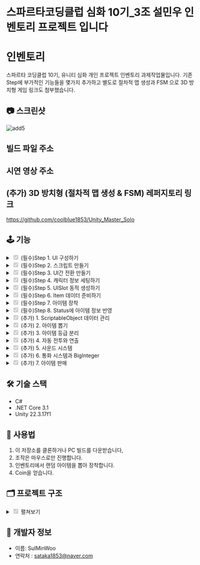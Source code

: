 # 스파르타코딩클럽 심화 10기_3조 설민우 인벤토리 프로젝트 입니다

# 인벤토리

스파르타 코딩클럽 10기, 유니티 심화 개인 프로젝트 인벤토리 과제작업물입니다.
기존 Step에 부가적인 기능들을 몇가지 추가하고
별도로 절차적 맵 생성과 FSM 으로 3D 방치형 게임 링크도 첨부했습니다.

## 📷 스크린샷

![add5](https://github.com/user-attachments/assets/323626a0-eab4-4601-a5af-e84b696e7b77)

## 빌드 파일 주소

## 시연 영상 주소

## (추가) 3D 방치형 (절차적 맵 생성 & FSM) 레퍼지토리 링크

https://github.com/coolblue1853/Unity_Master_Solo

## 🕹️ 기능
<details>
<summary><input type="checkbox" checked disabled> (필수)Step 1. UI 구성하기 </summary>

![Step1](https://github.com/user-attachments/assets/3a4e2ce2-a1a9-4f4f-b3c8-225ccfbdab84)

- 메인, 능력치, 인벤토리 UI를 구성 하였습니다.

</details>
<details>
<summary><input type="checkbox" checked disabled> (필수)Step 2. 스크립트 만들기 </summary>

![image](https://github.com/user-attachments/assets/239269d1-8417-4a60-a519-b6ef2ede6117)

- 기본이 되는 스크립트들 생성.
- SerializedField 를 이용해서 각 UI 연결 

</details>
<details>
<summary><input type="checkbox" checked disabled> (필수)Step 3. UI간 전환 만들기 </summary>

![Step1](https://github.com/user-attachments/assets/3a4e2ce2-a1a9-4f4f-b3c8-225ccfbdab84)

```
using TMPro;
using UnityEngine;
using UnityEngine.UI;
public class UIMainMenu : UIBase
{
    private AudioManager _audioManager;

    private GameObject _statusObj;
    private GameObject _InventoryObj;
    private Button _statusBtn;
    private Button _InventoryBtn;
    private Button _mainBtn;
    private TextMeshProUGUI _jobTxt;
    private TextMeshProUGUI _nameTxt;
    private TextMeshProUGUI _levelTxt;
    private TextMeshProUGUI _expTxt;
    private TextMeshProUGUI _descriptionTxt;
    private TextMeshProUGUI _coinTxt;
    private Image _expImg;

    bool isInit = false;

    enum Btn
    {
        StatusBtn,
        InventoryBtn,
        MainBtn,
    }
    enum Txts
    {
        JobTxt,
        NameTxt,
        LevelTxt,
        ExpTxt,
        DescriptionTxt,
        CoinTxt,
    }
    enum Images
    {
        ExpBar,
    }
    protected override void Start()
    {
        base.Start();
        _audioManager = GameManager.Instance.AudioManager;

        // 자동화된 UI 연결
        Bind<Button>(typeof(Btn));
        Bind<TextMeshProUGUI>(typeof(Txts));
        Bind<Image>(typeof(Images));

        _statusBtn = Get<Button>((int)Btn.StatusBtn);
        _InventoryBtn = Get<Button>((int)Btn.InventoryBtn);
        _mainBtn = Get<Button>((int)Btn.MainBtn);
        _jobTxt = Get<TextMeshProUGUI>((int)Txts.JobTxt);
        _nameTxt = Get<TextMeshProUGUI>((int)Txts.NameTxt);
        _levelTxt = Get<TextMeshProUGUI>((int)Txts.LevelTxt);
        _expTxt = Get<TextMeshProUGUI>((int)Txts.ExpTxt);
        _descriptionTxt = Get<TextMeshProUGUI>((int)Txts.DescriptionTxt);
        _coinTxt = Get<TextMeshProUGUI>((int)Txts.CoinTxt);
        _expImg = Get<Image>((int)Images.ExpBar);

        _statusObj = _uIManager.UIStatus.gameObject;
        _InventoryObj = _uIManager.UIInventory.gameObject;

        // 버튼 함수 지정
        _mainBtn.onClick.AddListener(OpenMainMenu);
        _statusBtn.onClick.AddListener(OpenStatus);
        _InventoryBtn.onClick.AddListener(OpenInventory);

        OpenMainMenu();
        isInit = true;
        // 최초 데이터 갱신 요청
        GameManager.Instance.SetData();
    }
    // 메인 UI 
    void OpenMainMenu()
    {
        if (isInit)
        {
            _audioManager.PlaySFX("CancelBtn");
        }

        _uIManager.ResetUI();
        ResetBtn(Define.Button.Main);
    }
    // 능력치 UI
    void OpenStatus()
    {
        _audioManager.PlaySFX("SelectBtn");
        _uIManager.ResetUI();
        ResetBtn(Define.Button.Status);
        _statusObj.SetActive(true);
    }
    // 인벤토리 UI
    void OpenInventory()
    {
        _audioManager.PlaySFX("SelectBtn");
        _uIManager.ResetUI();
        ResetBtn(Define.Button.Inventory);
        _InventoryObj.SetActive(true);
    }
    // 메인 화면의 능력치 표기
    public void SetDetail(Character character)
    {
        _jobTxt.text = character.Stats.Job.Name;
        _nameTxt.text = character.Name;
        _levelTxt.text = $"LV {character.Stats.Level}";
        _expTxt.text = $"{character.Stats.NowExp} / {character.Stats.MaxExp}";
        _expImg.fillAmount = (float)character.Stats.NowExp / character.Stats.MaxExp;
        _coinTxt.text = Utils.FormatBigInteger(character.Stats.Coin);
        _descriptionTxt.text = character.Stats.Job.Description;
    }
    // 버튼 리셋
    private void ResetBtn(Define.Button type)
    {

        _mainBtn.gameObject.SetActive(false);
        _statusBtn.gameObject.SetActive(false);
        _InventoryBtn.gameObject.SetActive(false);

        switch (type)
        {
            case Define.Button.Main:
                _statusBtn.gameObject.SetActive(true);
                _InventoryBtn.gameObject.SetActive(true);
                break;
            default:
                _mainBtn.gameObject.SetActive(true);
                break;
        }
    }
}

```
- UIMainMenu 에서 장면 전환에 관련된 변수, 버튼들을 관리
- UI 자동 Bind, Get 을 이용하여 버튼에 함수 할당(스크립트)

</details>
<details>
<summary><input type="checkbox" checked disabled> (필수)Step 4. 캐릭터 정보 세팅하기 </summary>

![Step4](https://github.com/user-attachments/assets/77b2fd61-bdd2-42d3-9d44-7964880c5d93)

```
using System;
using UnityEngine;
using System.Numerics;

// 스탯 종류 구조체
[System.Serializable]
public struct CharacterStats
{
    public JobInfo Job;
    public int Level;
    public int MaxExp;
    public int NowExp;
    public int Attack;
    public int AttackSpeed;
    public int Defence;
    public int Health;
    public int Critical;
    public BigInteger Coin;


    public CharacterStats(JobInfo job,int level, int maxExp, int nowExp, int attack, int attackSpeed, int defence, int health, int critical, BigInteger coin)
    {
        Job = job;
        Level = level;
        MaxExp = maxExp;
        NowExp = nowExp;
        Attack = attack;
        AttackSpeed = attackSpeed;
        Defence = defence;
        Health = health;
        Critical = critical;
        Coin = coin;
    }
}
public class Character : MonoBehaviour
{
    private PlayerController _playerController;
    [SerializeField] private string _name;
    // 옵저버 패턴
    public event Action<CharacterStats> OnStatsChanged;
    public event Action<BigInteger> OnCoinChanged;

    private void Awake()
    {
        _playerController = GetComponent<PlayerController>();
    }
    public string Name
    {
        get => _name;
        set => _name = value;
    }

    [SerializeField]
    private CharacterStats _stats;
    public CharacterStats Stats
    {
        get => _stats;
        set
        {
            CharacterStats oldStats = _stats;
            _stats = value;

            if (oldStats.Coin != _stats.Coin)
            {
                OnCoinChanged?.Invoke(_stats.Coin);
            }
            OnStatsChanged?.Invoke(_stats);
        }
    }
    public Inventory Inventory { get; private set; }

    public void Init(string name, CharacterStats stats, Inventory inventory)
    {
        _name = name;
        _stats = stats;
        Inventory = inventory;
        Inventory.Character = this;
        _playerController.InitPlayer(this);
    }
}

```
- 추후 서술할 CharacterStatData 스크립터블 오브젝트를 이용하여 정보 반영
- 정보 갱신은 옵저버 패턴 이용

</details>
<details>
<summary><input type="checkbox" checked disabled> (필수)Step 5. UISlot 동적 생성하기 </summary>

![Step5](https://github.com/user-attachments/assets/49016472-7ae6-4b01-a2b2-ed27d53e3547)

```
    private void Init()
    {
        for (int i = 0; i < Constant.InventoryCount; i++)
        {
            var go = Instantiate(_slot);
            go.transform.SetParent(_slotGroup.transform);
            go.transform.localScale = Vector3.one;
            var slot = go.GetComponent<UISlot>();
            slot.ResetSlot(i);
            _slots.Add(slot);
        }
        SetInvenCount();
        _inventory.AddObserver(this);
    }
    // 인벤토리 아이템수 / 슬롯수 갱신
    private void SetInvenCount()
    {
        int itemCount = 0;
        for (int i = 0; i < Constant.InventoryCount; i++)
        {
            if (_inventory.Items[i] != null)
                itemCount++;
        }
        _slotTxt.text = $"Inventory {itemCount} / {Constant.InventoryCount}";
    }
```
```
using UnityEngine;
using UnityEngine.UI;

public class UISlot : MonoBehaviour
{
    public int Idx = -1;
    private Inventory _inventory;
    private Character _character;
    public ItemData Item = null;
    private bool _isEquiped = false;

    [SerializeField] private Image _icon;
    [SerializeField] private Image _base;
    [SerializeField] private GameObject _equiped;


    private void Start()
    {
        _inventory = GameManager.Instance.Character.Inventory;
        _character = GameManager.Instance.Character;
    }
    // 아이콘 업데이트
    public void UpdateIcon(ItemData item)
    {
        _icon.sprite = item.Icon;
        _icon.color = Constant.Alpha255;
        switch (item.Rarity)
        {
            case ItemRarity.Common:
                _base.color = Constant.White;
                break;
            case ItemRarity.Uncommon:
                _base.color = Constant.Green;
                break;
            case ItemRarity.Rare:
                _base.color = Constant.Blue;
                break;
            case ItemRarity.Unique:
                _base.color = Constant.Pink;
                break;
            case ItemRarity.Legendary:
                _base.color = Constant.Orange;
                break;

        }
    }

    public void SetItem(ItemData item)
    {
        Item = item;
    }
    // 장착여부 업데이트

    // UI 초기화 함수
    public void ResetSlot(int idx = -1)
    {
        if(idx != -1)
            Idx = idx;

        Item = null;
        _icon.sprite = null;
        _icon.color = Constant.Alpha0;
    }

    public void OnClickItemSlot()
    {
        if (_inventory.IsSellMode)
            SellItem();
        else
            ToggleEquip();
    }
    // 아이템 판매
    public void SellItem()
    {
        if (Item == null)
            return;

        //코인 추가
        var stats = _character.Stats;
        stats.Coin += Constant.sellCost / 2;
        _character.Stats = stats;

        // 인벤토리 갱신
        _base.color = Constant.White;
        if (_isEquiped)
        {
            _isEquiped = false;
            _equiped.SetActive(false);
            _inventory.RemoveItemStat(Item);
        }
        _inventory.DeleteItem(Idx);


        ResetSlot();
    }

    // UI 등장 합수
    public void ToggleEquip()
    {
        if (Item == null)
            return;

        if (!_isEquiped)
        {
            _isEquiped = true;
            _equiped.SetActive(true);
            _inventory.ApplyItemStat(Item);
        }
        else
        {
            _isEquiped = false;
            _equiped.SetActive(false);
            _inventory.RemoveItemStat(Item);
        }
    }
}

```

- 미리 준비된 Slot 프리팹을 지정한 만큼 Instantiate
- Inventory의 Item 배열 또한 같은 크기만큼 초기화

</details>
<details>
<summary><input type="checkbox" checked disabled> (필수)Step 6. Item 데이터 준비하기 </summary>

![image](https://github.com/user-attachments/assets/c9a2b0ab-5d5e-43f1-96a2-4a3908f1135c)


```
using UnityEngine;

public enum ItemType
{
    Resource,
    Equipable,
    Consumable
}
public enum ConsumableType
{
    Health,
}
public enum BuffType
{
    Attack,
    AttackSpeed,
    Defence,
    Health,
    Critical,
}
public enum ItemRarity
{
    Common,
    Uncommon,
    Rare,
    Unique,
    Legendary
}
[System.Serializable]
public class ItemDataConsumable
{
    public ConsumableType Type;
    public float Value;
}
[System.Serializable]
public class ItemDataBuff
{
    public BuffType Type;
    public float Time;
    public float Value;
}
[System.Serializable]
public class ItemDataEquip
{
    public BuffType Type;
    public float Value;
    public void Apply(ref CharacterStats stats)
    {
        switch (Type)
        {
            case BuffType.Attack:
                stats.Attack += (int)Value;
                break;
            case BuffType.AttackSpeed:
                stats.AttackSpeed += (int)Value;
                break;
            case BuffType.Defence:
                stats.Defence += (int)Value;
                break;
            case BuffType.Health:
                stats.Health += (int)Value;
                break;
            case BuffType.Critical:
                stats.Critical += (int)Value;
                break;
        }
    }

    public void Remove(ref CharacterStats stats)
    {
        switch (Type)
        {
            case BuffType.Attack:
                stats.Attack -= (int)Value;
                break;
            case BuffType.AttackSpeed:
                stats.AttackSpeed -= (int)Value;
                break;
            case BuffType.Defence:
                stats.Defence -= (int)Value;
                break;
            case BuffType.Health:
                stats.Health -= (int)Value;
                break;
            case BuffType.Critical:
                stats.Critical -= (int)Value;
                break;
        }
    }
}

[CreateAssetMenu(fileName = "Item", menuName = "New Item")]
public class ItemData : ScriptableObject
{
    [Header("Info")]
    public string DisplayName;
    public string Descrition;
    public ItemType Type;
    public ItemRarity Rarity;   
    public Sprite Icon;
    public GameObject DropPrefab;

    [Header("Stacking")]
    public int MaxStackAmount;

    [Header("Consumable")]
    public ItemDataConsumable[] consumables;

    [Header("Buff")]
    public ItemDataBuff[] buffs;

    [Header("Equip")]
    public ItemDataEquip[] equips;
}


```
- 스크립터블 오브젝트를 통해서 아이템 데이터 저장
- UI에 장착, 장착해제함수 추가

</details>
<details>
<summary><input type="checkbox" checked disabled> (필수)Step 7. 아이템 장착 </summary>
    
![Step7](https://github.com/user-attachments/assets/34976f7c-e187-4fee-9407-736031bcae91)

```
       public void ToggleEquip()
       {
           if (Item == null)
               return;

           if (!_isEquiped)
           {
               _isEquiped = true;
               _equiped.SetActive(true);
               _inventory.ApplyItemStat(Item);
           }
           else
           {
               _isEquiped = false;
               _equiped.SetActive(false);
               _inventory.RemoveItemStat(Item);
           }
       }
```
```
    // 스탯치 반영
    public void ApplyItemStat(ItemData item)
    {
        if (item == null || item.equips == null) return;

        var stats = Character.Stats;

        foreach (var equip in item.equips)
            equip.Apply(ref stats);

        Character.Stats = stats; // 옵저버 트리거
    }
    public void RemoveItemStat(ItemData item)
    {
        if (item == null || item.equips == null) return;

        var stats = Character.Stats;

        foreach (var equip in item.equips)
            equip.Remove(ref stats);

        Character.Stats = stats; // 옵저버 트리거
    }
```
- 

</details>
<details>
<summary><input type="checkbox" checked disabled> (필수)Step 8. Status에 아이템 정보 반영 </summary>
    
![Step8](https://github.com/user-attachments/assets/835da24f-55ef-44ce-b2b9-27f6e8d34ce2)

```
    public void SetData()
    {
        CharacterStats stats = _defaultStatData.ToCharacterStats();

        Inventory inventory = Instantiate(_inventoryPrefab).GetComponent<Inventory>();
        inventory.UiInventory = _uiManager.UIInventory;
        inventory.Init();

        _character = _characterPrefab.GetComponent<Character>();
        _character.Init("Chad", stats, inventory);

        // 옵저버 구독
        _character.OnStatsChanged += (newStats) =>
        {
            _uiManager.UIStatus.SetStatus(_character);
        };
        _character.OnCoinChanged += (coin) =>
        {
            _uiManager.UIMainMenu.SetDetail(_character);
        };

        _uiManager.UIMainMenu.SetDetail(_character);
    }
```
```
    [SerializeField]
    private CharacterStats _stats;
    public CharacterStats Stats
    {
        get => _stats;
        set
        {
            CharacterStats oldStats = _stats;
            _stats = value;

            if (oldStats.Coin != _stats.Coin)
            {
                OnCoinChanged?.Invoke(_stats.Coin);
            }
            OnStatsChanged?.Invoke(_stats);
        }
    }
```
- 옵저버 패턴을 이용해서 Stat 변경시 Invoke로 갱신

</details>
<details>
<summary><input type="checkbox" checked disabled> (추가) 1. ScriptableObject 데이터 관리 </summary>

![image](https://github.com/user-attachments/assets/31abad24-2e23-4c21-ad15-b2673a1a96f3)


```
using UnityEngine;
using System.Numerics;

[CreateAssetMenu(fileName = "CharacterStatData", menuName = "Game Data/CharacterStatData")]
public class CharacterStatData : ScriptableObject
{
    public JobInfo Job;
    public int Level;
    public int MaxExp;
    public int NowExp;
    public int Attack;
    public int AttackSpeed;
    public int Defence;
    public int Health;
    public int Critical;

    [SerializeField]
    private string _coinString = "0";

    public BigInteger Coin
    {
        get => BigInteger.TryParse(_coinString, out var result) ? result : BigInteger.Zero;
        set => _coinString = value.ToString();
    }
    // 스크립터블 오브젝트에서 CharacterStats로 추출
    public CharacterStats ToCharacterStats()
    {
        return new CharacterStats(Job, Level, MaxExp, NowExp, Attack, AttackSpeed, Defence, Health, Critical, Coin);
    }
}

```
- 아이템, 플레이어 데이터를 스크립터블 오브젝트로 관리

</details>
<details>
<summary><input type="checkbox" checked disabled> (추가) 2. 아이템 뽑기 </summary>

![add1](https://github.com/user-attachments/assets/1d29dae9-b339-46a3-827f-b1b70d434971)

```
    //  아이템 뽑기 함수
    public void SpawnRandItem()
    {
        if (_character == null)
            _character = GameManager.Instance.Character;
        if (_inventory == null)
            _inventory = _character.Inventory;

        if (_character.Stats.Coin < Constant.ItemCost)
            return;

        // 코인 차감
        var stats = _character.Stats;
        stats.Coin -= Constant.ItemCost;
        _character.Stats = stats;

        // 확률에 따라 등급 선택
        ItemRarity selectedRarity = RollRarity();

        // 해당 등급의 아이템 필터링
        List<ItemData> candidates = _dataList.FindAll(item => item.Rarity == selectedRarity);

        if (candidates.Count > 0)
        {
            int rand = Random.Range(0, candidates.Count);
            _inventory.AddItem(candidates[rand]);
        }

    }
```
- 랜덤 함수를 이용하여 아이템을 인벤토리에 추가
- 인벤토리 갱신 또한 옵저버 패턴 이용

</details>
<details>
<summary><input type="checkbox" checked disabled> (추가) 3. 아이템 등급 분리 </summary>

![add1](https://github.com/user-attachments/assets/1d29dae9-b339-46a3-827f-b1b70d434971)


```
        public void UpdateIcon(ItemData item)
        {
            _icon.sprite = item.Icon;
            _icon.color = Constant.Alpha255;
            switch (item.Rarity)
            {
                case ItemRarity.Common:
                    _base.color = Constant.White;
                    break;
                case ItemRarity.Uncommon:
                    _base.color = Constant.Green;
                    break;
                case ItemRarity.Rare:
                    _base.color = Constant.Blue;
                    break;
                case ItemRarity.Unique:
                    _base.color = Constant.Pink;
                    break;
                case ItemRarity.Legendary:
                    _base.color = Constant.Orange;
                    break;

            }
        }
```
```
    private readonly Dictionary<ItemRarity, float> rarityChances = new()
    {
        { ItemRarity.Common, 0.5f },
        { ItemRarity.Uncommon, 0.25f },
        { ItemRarity.Rare, 0.15f },
        { ItemRarity.Unique, 0.07f },
        { ItemRarity.Legendary, 0.03f }
    };

    // 등급 지정
    private ItemRarity RollRarity()
    {
        float roll = Random.value; // 0.0 ~ 1.0
        float cumulative = 0f;

        foreach (var pair in rarityChances)
        {
            cumulative += pair.Value;
            if (roll <= cumulative)
                return pair.Key;
        }

        return ItemRarity.Common; 
    }
```
- 등급에 따라서 Slot 색 변경
- 등급에 따라서 추첨 확률 변경

</details>
<details>
<summary><input type="checkbox" checked disabled> (추가) 4. 자동 전투와 연출 </summary>

![add5](https://github.com/user-attachments/assets/79c109a5-bf14-4e17-a070-c103f74e14d5)

```
using UnityEngine;


public class Weapon : MonoBehaviour
{
    private AudioManager _audioManager;
    private Character _character;
    [SerializeField] private Enemy _enemy; // 원래라면은 충돌이나 감지를 시켜줘야함
    public void Init(Character character)
    {
        _character = character;
        _audioManager = GameManager.Instance.AudioManager;

    }
    public void Attack()
    {
        int critNum =  Random.Range(1, 101);

        // 크리티컬 성공
        if(_character.Stats.Critical >= critNum)
        {
            var stats = _character.Stats;
            var attackPower = (int)(stats.Attack * Constant.CritCoinRate);
            stats.Coin += attackPower;
            _character.Stats = stats;
            _enemy.Hit(attackPower,true);
        }
        else // 크리티컬 실패
        {
            var stats = _character.Stats;
            stats.Coin += stats.Attack;
            _character.Stats = stats;
            _enemy.Hit(stats.Attack);
        }
        _audioManager.PlaySFX("Attack");
  
    }
}

```
- 생성된 능력치를 가지고 전투 기능 추가
- 공격 데미지 만큼 Coin 획득
- 공격 애니메이션, 피격 효과, 파티클효과, 플로팅 데미지 기능 추가.

</details>
<details>
<summary><input type="checkbox" checked disabled> (추가) 5. 사운드 시스템 </summary>


```
using UnityEngine;
using UnityEngine.Audio;
using System.Collections.Generic;

public class AudioManager : MonoBehaviour
{

    [Header("Mixer Settings")]
    public AudioMixer AudioMixer; // 오디오 믹서 (BGM, SFX 볼륨 제어)

    [Header("Background Music")]
    public AudioSource BgmSource; // BGM 재생용 AudioSource
    public AudioClip[] BgmClips;  // 재생 가능한 BGM 클립 배열

    [Header("Sound Effects (Auto Register)")]
    public AudioSource SfxSource; // SFX 재생용 AudioSource
    private Dictionary<string, AudioClip> _sfxDict = new Dictionary<string, AudioClip>(); // SFX 이름-클립 매핑 딕셔너리

    private AudioSource _loopSource; // 루프용 AudioSource

    private void Awake()
    {
        LoadAllSFX();
    }

    // Resources/Audio/SFX 폴더 내 모든 오디오 클립을 자동 등록
    void LoadAllSFX()
    {
        AudioClip[] clips = Resources.LoadAll<AudioClip>("Audio/SFX");
        foreach (AudioClip clip in clips)
        {
            if (!_sfxDict.ContainsKey(clip.name))
            {
                _sfxDict.Add(clip.name, clip);
                Debug.Log($"SFX 로드 완료: {clip.name}");
            }
        }
    }

    // 인덱스로 BGM 재생
    public void PlayBGM(int index)
    {
        if (index >= 0 && index < BgmClips.Length)
        {
            BgmSource.clip = BgmClips[index];
            BgmSource.loop = true;
            BgmSource.Play();
        }
    }

    // 이름으로 SFX 재생
    public void PlaySFX(string name)
    {
        if (_sfxDict.TryGetValue(name, out AudioClip clip))
        {
            SfxSource.PlayOneShot(clip);
        }
        else
        {
            Debug.LogWarning($"SFX '{name}' 을(를) 찾을 수 없습니다.");
        }
    }

    // 피치와 볼륨 설정하여 SFX 재생
    public void PlaySFX(string name, float volume, float pitch)
    {
        if (_sfxDict.TryGetValue(name, out AudioClip clip))
        {
            SfxSource.pitch = pitch;
            SfxSource.PlayOneShot(clip, volume);
            SfxSource.pitch = 1f; // 재생 후 피치 초기화
        }
    }

    // 위치 기반으로 SFX 재생 (3D 공간)
    public void PlaySFXAtPosition(string name, Vector3 position)
    {
        if (_sfxDict.TryGetValue(name, out AudioClip clip))
        {
            AudioSource.PlayClipAtPoint(clip, position);
        }
    }

    // 루프 사운드 시작 (지속 재생 효과음)
    public void PlaySFXLoop(string name)
    {
        if (_loopSource == null)
        {
            _loopSource = gameObject.AddComponent<AudioSource>();
            _loopSource.loop = true;
            _loopSource.playOnAwake = false;
        }

        if (_sfxDict.TryGetValue(name, out AudioClip clip))
        {
            _loopSource.clip = clip;
            _loopSource.Play();
        }
    }

    // 루프 사운드 정지
    public void StopSFXLoop()
    {
        if (_loopSource != null && _loopSource.isPlaying)
        {
            _loopSource.Stop();
        }
    }

    // BGM 볼륨 설정 (0.0 ~ 1.0 범위, dB 변환)
    public void SetBGMVolume(float value)
    {
        AudioMixer.SetFloat("BGM", Mathf.Log10(Mathf.Clamp(value, 0.0001f, 1f)) * 20);
    }

    // SFX 볼륨 설정 (0.0 ~ 1.0 범위, dB 변환)
    public void SetSFXVolume(float value)
    {
        AudioMixer.SetFloat("SFX", Mathf.Log10(Mathf.Clamp(value, 0.0001f, 1f)) * 20);
    }
}

```
- Bgm, 공격, 피격, 버튼 사운드 효과 추가

</details>
<details>
<summary><input type="checkbox" checked disabled> (추가) 6. 통화 시스템과 BigInteger </summary>

![image](https://github.com/user-attachments/assets/cc3f3656-0a72-45a4-9705-0b00baf3b28c)


```
using System.Collections;
using System.Collections.Generic;
using System.Numerics;
using UnityEngine;

public class Utils 
{
    // Big 인티저를 이용해서 가져오는 포맷값
    public static string FormatBigInteger(BigInteger number)
    {
        if (number < 1000) return number.ToString();

        string[] suffixes = { "", "K", "M", "B", "T", "Q" };
        int i = 0;

        while (number >= 1000 && i < suffixes.Length - 1)
        {
            number /= 1000;
            i++;
        }

        return number.ToString() + suffixes[i];
    }

}

```
- BigInteger와 이를 포맷팅 하는 기능 추가.
- 아이템 뽑기 혹은 판매시 통화 시스템에 반영

</details>
<details>
<summary><input type="checkbox" checked disabled> (추가) 7. 아이템 판매 </summary>

![add6](https://github.com/user-attachments/assets/4019bfd6-cbce-4657-9e7a-dc8c74098db3)

```
        // 아이템 판매
        public void SellItem()
        {
            if (Item == null)
                return;

            //코인 추가
            var stats = _character.Stats;
            stats.Coin += Constant.sellCost / 2;
            _character.Stats = stats;

            // 인벤토리 갱신
            _base.color = Constant.White;
            if (_isEquiped)
            {
                _isEquiped = false;
                _equiped.SetActive(false);
                _inventory.RemoveItemStat(Item);
            }
            _inventory.DeleteItem(Idx);


            ResetSlot();
        }
```
- 아이템 판매 기능 추가
- 판매는 장착과 판매를 토글하는 방식으로 생성

</details>

## 🛠️ 기술 스택

- C#
- .NET Core 3.1
- Unity 22.3.17f1

## 🧙 사용법

1. 이 저장소를 클론하거나 PC 빌드를 다운받습니다,
2. 조작은 마우스로만 진행합니다.
3. 인벤토리에서 랜덤 아이템을 뽑아 장착합니다.
4. Coin을 얻습니다.
   
## 🗂️ 프로젝트 구조
<details>
<summary><input type="checkbox" checked disabled> 펼쳐보기 </summary>

```
├── Audio
│   └── AudioManager.cs
│
├── Enemy
│   └── Enemy.cs
│
├── Inventory
│   └── Inventory.cs
│
├── Item
│   ├── ItemData.cs
│   └── ItemSpawner.cs
│
├── Manager
│   └── GameManager.cs
│
├── Player
│   ├── Character.cs
│   ├── CharacterStatData.cs
│   ├── PlayerController.cs
│   └── Weapon.cs
│
├── UI
│   ├── UIBase.cs
│   ├── UIInventory.cs
│   ├── UIMainMenu.cs
│   ├── UIManager.cs
│   ├── UISlot.cs
│   └── UIStatus.cs
│
├── Utils
│   ├── Constant.cs
│   ├── DamageText.cs
│   ├── Define.cs
│   └── Utils.cs

```
</details>


## 🙋 개발자 정보

- 이름: SulMinWoo
- 연락처 : sataka1853@naver.com
